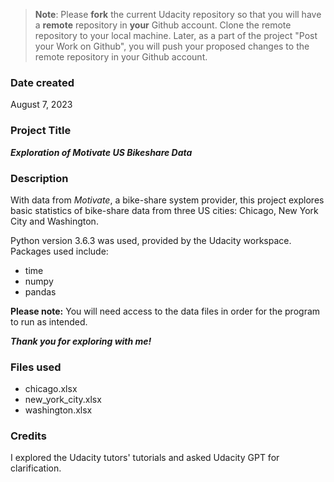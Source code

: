 >**Note**: Please **fork** the current Udacity repository so that you will have a **remote** repository in **your** Github account. Clone the remote repository to your local machine. Later, as a part of the project "Post your Work on Github", you will push your proposed changes to the remote repository in your Github account.

### Date created
August 7, 2023

### Project Title
***Exploration of Motivate US Bikeshare Data***

### Description
With data from _Motivate_, a bike-share system provider, this project explores basic statistics of bike-share data from three US cities: Chicago, New York City and Washington. 

Python version 3.6.3 was used, provided by the Udacity workspace. Packages used include:

* time
* numpy
* pandas

**Please note:** You will need access to the data files in order for the program to run as intended.

***Thank you for exploring with me!***

### Files used
* chicago.xlsx
* new_york_city.xlsx
* washington.xlsx

### Credits
I explored the Udacity tutors' tutorials and asked Udacity GPT for clarification.

